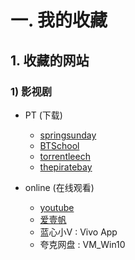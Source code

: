 # 一. 我的收藏
## 1. 收藏的网站
### 1) 影视剧
- PT (下载)
  - [springsunday](https://springsunday.net)
  - [BTSchool](https://pt.btschool.club)
  - [torrentleech](https://www.torrentleech.org)
  - [thepiratebay](https://thepiratebay.org)

- online (在线观看)
  - [youtube](https://www.youtube.com)
  - [爱壹帆](https://www.iyf.tv)
  - 蓝心小V  : Vivo App
  - 夸克网盘 : VM_Win10
